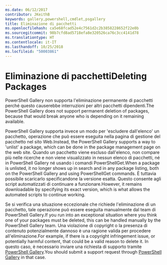 ```yaml
---
ms.date: 06/12/2017
contributor: JKeithB
keywords: gallery,powershell,cmdlet,psgallery
title: Eliminazione di pacchetti
ms.openlocfilehash: ca5e68fcad52e4c7561d2c2b3858228652f22e0b
ms.sourcegitcommit: 98b7cfd8ad5718efa8e320526ca76c3cc4141d78
ms.translationtype: HT
ms.contentlocale: it-IT
ms.lasthandoff: 10/25/2018
ms.locfileid: "50003861"
---
```

# <a name="deleting-packages"></a><span data-ttu-id="1187e-103">Eliminazione di pacchetti</span><span class="sxs-lookup"><span data-stu-id="1187e-103">Deleting Packages</span></span>

<span data-ttu-id="1187e-104">PowerShell Gallery non supporta l'eliminazione permanente di pacchetti perché questo causerebbe interruzioni per altri pacchetti dipendenti.</span><span class="sxs-lookup"><span data-stu-id="1187e-104">The PowerShell Gallery does not support permanent deletion of packages, because that would break anyone who is depending on it remaining available.</span></span>

<span data-ttu-id="1187e-105">PowerShell Gallery supporta invece un modo per 'escludere dall'elenco' un pacchetto, operazione che può essere eseguita nella pagina di gestione del pacchetto nel sito Web.</span><span class="sxs-lookup"><span data-stu-id="1187e-105">Instead, the PowerShell Gallery supports a way to 'unlist' a package, which can be done in the package management page on the web site.</span></span>
<span data-ttu-id="1187e-106">Quando un pacchetto viene escluso dall'elenco, non compare più nelle ricerche e non viene visualizzato in nessun elenco di pacchetti, né in PowerShell Gallery né usando i comandi PowerShellGet.</span><span class="sxs-lookup"><span data-stu-id="1187e-106">When a package is unlisted, it no longer shows up in search and in any package listing, both on the PowerShell Gallery and using PowerShellGet commands.</span></span>
<span data-ttu-id="1187e-107">È tuttavia possibile scaricarlo specificandone la versione esatta. Questo consente agli script automatizzati di continuare a funzionare.</span><span class="sxs-lookup"><span data-stu-id="1187e-107">However, it remains downloadable by specifying its exact version, which is what allows the automated scripts to continue working.</span></span>

<span data-ttu-id="1187e-108">Se si verifica una situazione eccezionale che richiede l'eliminazione di un pacchetto, tale operazione può essere eseguita manualmente dal team di PowerShell Gallery.</span><span class="sxs-lookup"><span data-stu-id="1187e-108">If you run into an exceptional situation where you think one of your packages must be deleted, this can be handled manually by the PowerShell Gallery team.</span></span>
<span data-ttu-id="1187e-109">Una violazione di copyright o la presenza di contenuto potenzialmente dannoso è una ragione valida per procedere all'eliminazione.</span><span class="sxs-lookup"><span data-stu-id="1187e-109">For example, if there is a copyright infringement issue, or potentially harmful content, that could be a valid reason to delete it.</span></span>
<span data-ttu-id="1187e-110">In questo caso, è necessario inviare una richiesta di supporto tramite [PowerShell Gallery](http://www.PowerShellGallery.com).</span><span class="sxs-lookup"><span data-stu-id="1187e-110">You should submit a support request through [PowerShell Gallery](http://www.PowerShellGallery.com) in that case.</span></span>
